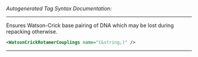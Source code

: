 <!-- THIS IS AN AUTOGENERATED FILE: Don't edit it directly, instead change the schema definition in the code itself. -->

_Autogenerated Tag Syntax Documentation:_

---
Ensures Watson-Crick base pairing of DNA which may be lost during repacking otherwise.

```xml
<WatsonCrickRotamerCouplings name="(&string;)" />
```



---
